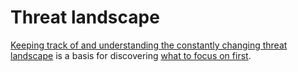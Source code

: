 # Threat landscape

[Keeping track of and understanding the constantly changing threat landscape](backdrop/README.md) is a basis for discovering [what to focus on first](mitre/README.md).

